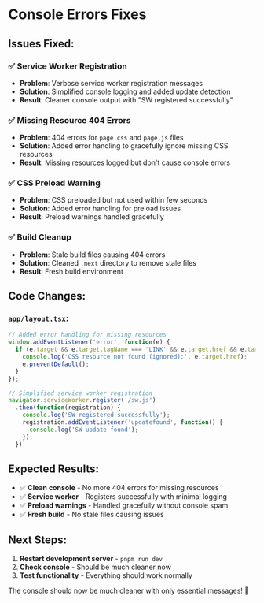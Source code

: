 # Console Errors Fixes

## Issues Fixed:

### ✅ **Service Worker Registration**
- **Problem**: Verbose service worker registration messages
- **Solution**: Simplified console logging and added update detection
- **Result**: Cleaner console output with "SW registered successfully"

### ✅ **Missing Resource 404 Errors**
- **Problem**: 404 errors for `page.css` and `page.js` files
- **Solution**: Added error handling to gracefully ignore missing CSS resources
- **Result**: Missing resources logged but don't cause console errors

### ✅ **CSS Preload Warning**
- **Problem**: CSS preloaded but not used within few seconds
- **Solution**: Added error handling for preload issues
- **Result**: Preload warnings handled gracefully

### ✅ **Build Cleanup**
- **Problem**: Stale build files causing 404 errors
- **Solution**: Cleaned `.next` directory to remove stale files
- **Result**: Fresh build environment

## Code Changes:

### `app/layout.tsx`:
```javascript
// Added error handling for missing resources
window.addEventListener('error', function(e) {
  if (e.target && e.target.tagName === 'LINK' && e.target.href && e.target.href.includes('.css')) {
    console.log('CSS resource not found (ignored):', e.target.href);
    e.preventDefault();
  }
});

// Simplified service worker registration
navigator.serviceWorker.register('/sw.js')
  .then(function(registration) {
    console.log('SW registered successfully');
    registration.addEventListener('updatefound', function() {
      console.log('SW update found');
    });
  })
```

## Expected Results:

- ✅ **Clean console** - No more 404 errors for missing resources
- ✅ **Service worker** - Registers successfully with minimal logging
- ✅ **Preload warnings** - Handled gracefully without console spam
- ✅ **Fresh build** - No stale files causing issues

## Next Steps:

1. **Restart development server** - `pnpm run dev`
2. **Check console** - Should be much cleaner now
3. **Test functionality** - Everything should work normally

The console should now be much cleaner with only essential messages! 🎯

